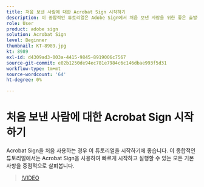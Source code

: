 ```yaml
---
title: 처음 보낸 사람에 대한 Acrobat Sign 시작하기
description: 이 종합적인 튜토리얼은 Adobe Sign에서 처음 보낸 사람을 위한 좋은 출발점입니다
role: User
product: adobe sign
solution: Acrobat Sign
level: Beginner
thumbnail: KT-8989.jpg
kt: 8989
exl-id: d4309ad3-003a-4415-9845-8919006c7567
source-git-commit: e02b1250de94ec781e7984c6c146dbae993f5d31
workflow-type: tm+mt
source-wordcount: '64'
ht-degree: 0%

---
```


# 처음 보낸 사람에 대한 Acrobat Sign 시작하기

Acrobat Sign을 처음 사용하는 경우 이 튜토리얼을 시작하기에 좋습니다. 이 종합적인 튜토리얼에서는 Acrobat Sign을 사용하여 빠르게 시작하고 실행할 수 있는 모든 기본 사항을 중점적으로 살펴봅니다.

>[!VIDEO](https://video.tv.adobe.com/v/337151?hidetitle=true)
